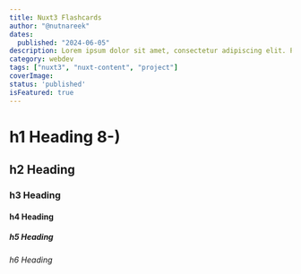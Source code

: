 ```yaml
---
title: Nuxt3 Flashcards
author: "@nutnareek"
dates:
  published: "2024-06-05"
description: Lorem ipsum dolor sit amet, consectetur adipiscing elit. Phasellus tempus nibh libero. Cras porta quam vitae tortor sagittis pharetra. Phasellus ullamcorper orci ut lectus dapibus rhoncus. Ut facilisis tortor vitae commodo placerat. Lorem ipsum dolor sit amet, consectetur adipiscing elit. Integer lacinia suscipit aliquam.
category: webdev
tags: ["nuxt3", "nuxt-content", "project"]
coverImage:
status: 'published'
isFeatured: true
---
```


# h1 Heading 8-)
## h2 Heading
### h3 Heading
#### h4 Heading
##### h5 Heading
###### h6 Heading